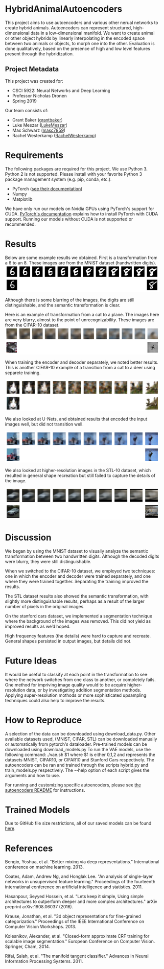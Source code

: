 # HybridAnimalAutoencoders

This project aims to use autoencoders and various other nerual networks to create hybrid animals. Autoencoders can represent structured, high-dimensional data in a low-dimensional manifold. We want to create animal or other object hybrids by linearly interpolating in the encoded space between two animals or objects, to morph one into the other. Evaluation is done qualitatively, based on the presence of high and low level features present through the hybridization.

## Project Metadata

This project was created for:

- CSCI 5922: Neural Networks and Deep Learning
- Professor Nicholas Dronen
- Spring 2019

Our team consists of:

- Grant Baker ([grantbaker](https://github.com/grantbaker))
- Luke Meszar ([LukeMeszar](https://github.com/LukeMeszar))
- Max Schwarz ([masc7859](https://github.com/masc7859))
- Rachel Westerkamp ([RachelWesterkamp](https://github.com/RachelWesterkamp))

# Requirements

The following packages are required for this project. We use Python 3. Python 2 is not supported. Please install with your favorite Python 3 package management system (e.g. pip, conda, etc.):
- PyTorch ([see their documentation](https://pytorch.org/get-started/locally/))
- Numpy
- Matplotlib

We have only run our models on Nvidia GPUs using PyTorch's support for CUDA. [PyTorch's documentation](https://pytorch.org/get-started/locally/) explains how to install PyTorch with CUDA support. Running our models without CUDA is not supported or recommended.

# Results

Below are some example results we obtained. First is a transformation from a 6 to an 8. These images are from the MNIST dataset (handwritten digits).
![MNIST transistion](TransMNIST.PNG)

Although there is some blurring of the images, the digits are still distinguishable, and the semantic transformation is clear.

Here is an example of transformation from a cat to a plane. The images here are very blurry, almost to the point of unrecognizability. These images are from the CIFAR-10 dataset.
![CIFAR transition](FirstCifarTrans.PNG)

When training the encoder and decoder separately, we noted better results. This is another CIFAR-10 example of a transition from a cat to a deer using separete training.

![Better CIFAR transition](cifartrans_cat_deer.png)

We also looked at U-Nets, and obtained results that encoded the input images well, but did not transition well.

![U-NET](autoencoders/cifar-unet.png)

We also looked at higher-resolution images in the STL-10 dataset, which resulted in general shape recreation but still failed to capture the details of the image.

![STL](autoencoders/stl-v1.png)

# Discussion
We began by using the MNIST dataset to visually analyze the semantic transformation between two handwritten digits. Although the decoded digits were blurry, they were still distinguishable.

When we switched to the CIFAR-10 dataset, we employed two techniques: one in which the encoder and decoder were trained separately, and one where they were trained together. Separating the training improved the results.

The STL dataset results also showed the semantic transformation, with slightly more distinguishable results, perhaps as a result of the larger number of pixels in the original images.

On the stanford cars dataset, we implemented a segmentation technique where the background of the images was removed. This did not yield as improved results as we’d hoped.

High frequency features (the details) were hard to capture and recreate. General shapes persisted in output images, but details did not.

# Future Ideas
It would be useful to classify at each point in the transformation to see where the network switches from one class to another, or completely fails. One method for impriving image quality would to be acquire higher-resolution data, or by investigating addition segmentation methods. Applying super-resolution mothods or more sophisticated upsampling techniques could also help to improve the results.

# How to Reproduce
A selection of the data can be downloaded using download_data.py. Other available datasets used, (MNIST, CIFAR, STL) can be downloaded manually or automatically from pytorch's dataloader.
Pre-trained models can be downloaded using download_models.py
To run the VAE models, use the following command: ./vae.sh $1 where $1 is either 0,1,2 and represents the datasets MNIST, CIFAR10, or CIFAR10 and Stanford Cars respectively.
The autoencoders can be ran and trained through the scripts hybrid.py and train_models.py respectively. The --help option of each script gives the arguments and how to use.

For running and customizing specific autoencoders, please see [the autoencoders README](autoencoders/README.md) for instructions.

# Trained Models

Due to GitHub file size restrictions, all of our saved models can be found [here](https://keybase.pub/grantbaker/saved_models).

# References

Bengio, Yoshua, et al. "Better mixing via deep representations." International conference on machine learning. 2013.

Coates, Adam, Andrew Ng, and Honglak Lee. "An analysis of single-layer networks in unsupervised feature learning." Proceedings of the fourteenth international conference on artificial intelligence and statistics. 2011.

Hasanpour, Seyyed Hossein, et al. "Lets keep it simple, Using simple architectures to outperform deeper and more complex architectures." arXiv preprint arXiv:1608.06037 (2016).

Krause, Jonathan, et al. "3d object representations for fine-grained categorization." Proceedings of the IEEE International Conference on Computer Vision Workshops. 2013.

Kolesnikov, Alexander, et al. "Closed-form approximate CRF training for scalable image segmentation." European Conference on Computer Vision. Springer, Cham, 2014.

Rifai, Salah, et al. "The manifold tangent classifier." Advances in Neural Information Processing Systems. 2011.
